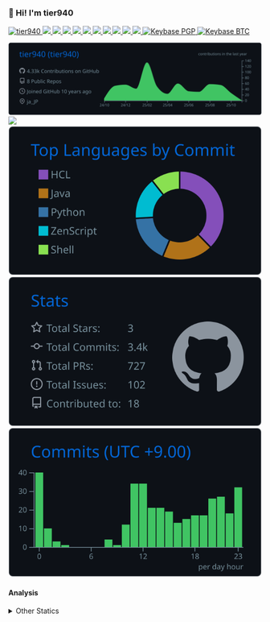 ### 👋 Hi! I'm tier940

<p align="left"> 
  <a href="https://github.com/tier940/tier940/">
    <img src="https://komarev.com/ghpvc/?username=tier940" alt="tier940" />
  </a>
  <a href="http://twitter.com/tier940">
    <img height="20" src="https://img.shields.io/twitter/follow/tier940?label=Twitter&logo=twitter&style=flat" />
  </a>
  <a href="https://github.com/tier940">
    <img height="20" src="https://img.shields.io/github/followers/tier940?label=follow&logo=github&style=flat" />
  </a>
  <a href="https://www.reddit.com/user/tier940">
    <img height="20" src="https://img.shields.io/reddit/user-karma/combined/tier940?label=Reddit&logo=reddit&style=flat" />
  </a>
  <a href="https://stackoverflow.com/users/17317833/tier940">
    <img height="20" src="https://img.shields.io/stackexchange/stackoverflow/r/17317833?label=StackOverflow&logo=stack-overflow&style=flat" />
  </a>
  <a href="https://zenn.dev/tier940">
    <img height="20" src="https://zenn.badge.nikaera.com/s/tier940/likes" />
  </a>
  <a href="https://zenn.dev/tier940">
    <img height="20" src="https://zenn.badge.nikaera.com/s/tier940/followers" />
  </a>
  <a href="https://zenn.dev/tier940">
    <img height="20" src="https://zenn.badge.nikaera.com/s/tier940/articles" />
  </a>
  <a href="http://qiita.com/tier940">
    <img height="20" src="https://qiita-badge.apiapi.app/s/tier940/posts.svg" />
  </a>
  <a href="http://qiita.com/tier940">
    <img height="20" src="https://qiita-badge.apiapi.app/s/tier940/contributions.svg" />
  </a>
  <a href="https://github.com/tier940/tier940/">
    <img height="20" src="https://github.com/tier940/tier940/actions/workflows/main.yml/badge.svg" />
  </a>
  <a href="https://keybase.io/tier940">
    <img alt="Keybase PGP" src="https://img.shields.io/keybase/pgp/tier940">
  </a>
  <a href="https://keybase.io/tier940">
    <img alt="Keybase BTC" src="https://img.shields.io/keybase/btc/tier940">
  </a>
</p>

[![](https://raw.githubusercontent.com/tier940/tier940/main/profile-summary-card-output/github_dark/0-profile-details.svg)](https://github.com/vn7n24fzkq/github-profile-summary-cards)
[![](https://raw.githubusercontent.com/tier940/tier940/main/profile-summary-card-output/github_dark/1-repos-per-language.svg)](https://github.com/vn7n24fzkq/github-profile-summary-cards) [![](https://raw.githubusercontent.com/tier940/tier940/main/profile-summary-card-output/github_dark/2-most-commit-language.svg)](https://github.com/vn7n24fzkq/github-profile-summary-cards)
[![](https://raw.githubusercontent.com/tier940/tier940/main/profile-summary-card-output/github_dark/3-stats.svg)](https://github.com/vn7n24fzkq/github-profile-summary-cards) [![](https://raw.githubusercontent.com/tier940/tier940/main/profile-summary-card-output/github_dark/4-productive-time.svg)](https://github.com/vn7n24fzkq/github-profile-summary-cards)


#### Analysis
<!-- <img height="150" src="https://github.com/tier940/tier940/blob/master/images/stat.svg" alt="Alternative Text"/> -->

<details>
  <summary>Other Statics</summary>
  <!--START_SECTION:waka-->
![Code Time](http://img.shields.io/badge/Code%20Time-5%2C028%20hrs%2015%20mins-blue)

**🐱 My GitHub Data** 

> 📦 43.6 kB Used in GitHub's Storage 
 > 
> 💼 Opted to Hire
 > 
> 📜 12 Public Repositories 
 > 
> 🔑 6 Private Repositories 
 > 
**I'm an Early 🐤** 

```text
🌞 Morning                2561 commits        ████░░░░░░░░░░░░░░░░░░░░░   16.24 % 
🌆 Daytime                5856 commits        █████████░░░░░░░░░░░░░░░░   37.14 % 
🌃 Evening                5783 commits        █████████░░░░░░░░░░░░░░░░   36.68 % 
🌙 Night                  1568 commits        ██░░░░░░░░░░░░░░░░░░░░░░░   09.94 % 
```
📅 **I'm Most Productive on Saturday** 

```text
Monday                   1595 commits        ███░░░░░░░░░░░░░░░░░░░░░░   10.12 % 
Tuesday                  2522 commits        ████░░░░░░░░░░░░░░░░░░░░░   15.99 % 
Wednesday                1909 commits        ███░░░░░░░░░░░░░░░░░░░░░░   12.11 % 
Thursday                 1651 commits        ███░░░░░░░░░░░░░░░░░░░░░░   10.47 % 
Friday                   2241 commits        ████░░░░░░░░░░░░░░░░░░░░░   14.21 % 
Saturday                 3024 commits        █████░░░░░░░░░░░░░░░░░░░░   19.18 % 
Sunday                   2826 commits        ████░░░░░░░░░░░░░░░░░░░░░   17.92 % 
```


📊 **This Week I Spent My Time On** 

```text
🕑︎ Time Zone: Asia/Tokyo

💬 Programming Languages: 
Other                    27 hrs 19 mins      ███████████████████░░░░░░   75.27 % 
Java                     4 hrs 30 mins       ███░░░░░░░░░░░░░░░░░░░░░░   12.44 % 
Markdown                 1 hr 24 mins        █░░░░░░░░░░░░░░░░░░░░░░░░   03.89 % 
YAML                     1 hr 8 mins         █░░░░░░░░░░░░░░░░░░░░░░░░   03.15 % 
Docker                   49 mins             █░░░░░░░░░░░░░░░░░░░░░░░░   02.29 % 

🔥 Editors: 
Chrome                   30 hrs              █████████████████████░░░░   82.67 % 
IntelliJ IDEA            4 hrs 28 mins       ███░░░░░░░░░░░░░░░░░░░░░░   12.33 % 
VS Code                  1 hr 48 mins        █░░░░░░░░░░░░░░░░░░░░░░░░   05.00 % 

💻 Operating System: 
Windows                  33 hrs 59 mins      ███████████████████████░░   93.66 % 
Linux                    1 hr 22 mins        █░░░░░░░░░░░░░░░░░░░░░░░░   03.77 % 
Unknown OS               55 mins             █░░░░░░░░░░░░░░░░░░░░░░░░   02.56 % 
```

**I Mostly Code in Java** 

```text
Java                     16 repos            ██████████████░░░░░░░░░░░   55.17 % 
ZenScript                3 repos             ███░░░░░░░░░░░░░░░░░░░░░░   10.34 % 
Shell                    2 repos             ██░░░░░░░░░░░░░░░░░░░░░░░   06.90 % 
Python                   2 repos             ██░░░░░░░░░░░░░░░░░░░░░░░   06.90 % 
HTML                     1 repo              █░░░░░░░░░░░░░░░░░░░░░░░░   03.45 % 
```



**Timeline**

![Lines of Code chart](https://raw.githubusercontent.com/tier940/tier940/main/assets/bar_graph.png)


 Last Updated on 08/01/2025 00:58:48 UTC
<!--END_SECTION:waka-->
</details>

